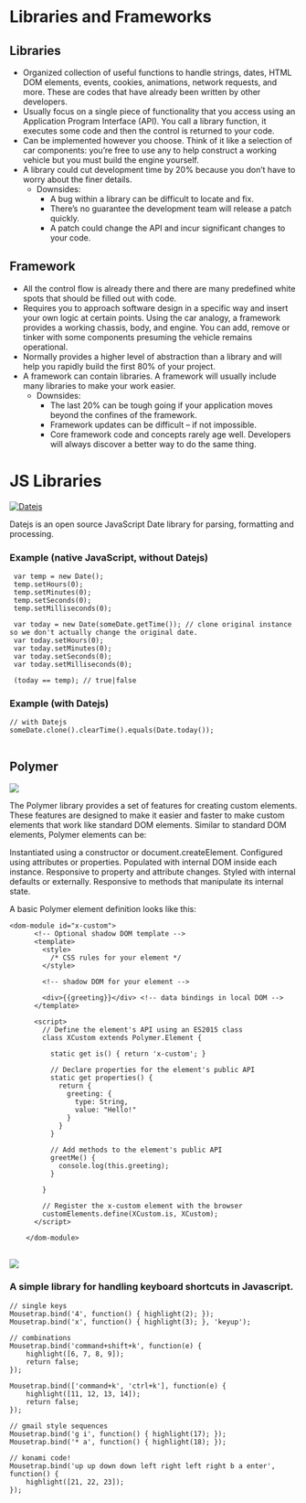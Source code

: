 # Libraries and Frameworks

## Libraries
 - Organized collection of useful functions to handle strings, dates, HTML DOM elements, events, cookies, animations, network requests, and more. These are codes that have already been written by other developers.
 - Usually focus on a single piece of functionality that you access using an Application Program Interface (API). You call a library function, it executes some code and then the control is returned to your code.
 - Can be implemented however you choose. Think of it like a selection of car components: you’re free to use any to help construct a working vehicle but you must build the engine yourself.
- A library could cut development time by 20% because you don’t have to worry about the finer details. 
    - Downsides:
        - A bug within a library can be difficult to locate and fix.
        - There’s no guarantee the development team will release a patch quickly.
        - A patch could change the API and incur significant changes to your code.

## Framework
- All the control flow is already there and there are many predefined white spots that should be filled out with code.
- Requires you to approach software design in a specific way and insert your own logic at certain points. Using the car analogy, a framework provides a working chassis, body, and engine. You can add, remove or tinker with some components presuming the vehicle remains operational.
- Normally provides a higher level of abstraction than a library and will help you rapidly build the first 80% of your project.
- A framework can contain libraries. A framework will usually include many libraries to make your work easier.
    - Downsides:
        - The last 20% can be tough going if your application moves beyond the confines of the framework.
        - Framework updates can be difficult – if not impossible.
        - Core framework code and concepts rarely age well. Developers will always discover a better way to do the same thing.


# JS Libraries
[![Datejs](https://camo.githubusercontent.com/5e54f09cc38ce9071403ca237b6121c3051b6529/687474703a2f2f646174656a732e636f6d2f696d616765732f676f6f676c65636f64652d6865616465722e6a7067)](https://github.com/datejs/Datejs)

Datejs is an open source JavaScript Date library for parsing, formatting and processing.

### Example (native JavaScript, without Datejs)
```
 var temp = new Date(); 
 temp.setHours(0);
 temp.setMinutes(0);
 temp.setSeconds(0);
 temp.setMilliseconds(0);
 
 var today = new Date(someDate.getTime()); // clone original instance so we don't actually change the original date.
 var today.setHours(0);
 var today.setMinutes(0);
 var today.setSeconds(0);
 var today.setMilliseconds(0);
  
 (today == temp); // true|false
```

### Example (with Datejs)

```
// with Datejs
someDate.clone().clearTime().equals(Date.today());
 
```

## Polymer
[![](https://www.polymer-project.org/images/logos/p-logo.png)](https://www.polymer-project.org/)

The Polymer library provides a set of features for creating custom elements. These features are designed to make it easier and faster to make custom elements that work like standard DOM elements. Similar to standard DOM elements, Polymer elements can be:

Instantiated using a constructor or document.createElement.
Configured using attributes or properties.
Populated with internal DOM inside each instance.
Responsive to property and attribute changes.
Styled with internal defaults or externally.
Responsive to methods that manipulate its internal state.

A basic Polymer element definition looks like this:

````
<dom-module id="x-custom">
      <!-- Optional shadow DOM template -->
      <template>
        <style>
          /* CSS rules for your element */
        </style>

        <!-- shadow DOM for your element -->

        <div>{{greeting}}</div> <!-- data bindings in local DOM -->
      </template>

      <script>
        // Define the element's API using an ES2015 class
        class XCustom extends Polymer.Element {

          static get is() { return 'x-custom'; }

          // Declare properties for the element's public API
          static get properties() {
            return {
              greeting: {
                type: String,
                value: "Hello!"
              }
            }
          }

          // Add methods to the element's public API
          greetMe() {
            console.log(this.greeting);
          }

        }

        // Register the x-custom element with the browser
        customElements.define(XCustom.is, XCustom);
      </script>

    </dom-module>
````

## [![](http://i1202.photobucket.com/albums/bb362/tremor221/Vivixx/mousetrap.png)](https://craig.is/killing/mice)

### A simple library for handling keyboard shortcuts in Javascript.

````
// single keys
Mousetrap.bind('4', function() { highlight(2); });
Mousetrap.bind('x', function() { highlight(3); }, 'keyup');

// combinations
Mousetrap.bind('command+shift+k', function(e) {
    highlight([6, 7, 8, 9]);
    return false;
});

Mousetrap.bind(['command+k', 'ctrl+k'], function(e) {
    highlight([11, 12, 13, 14]);
    return false;
});

// gmail style sequences
Mousetrap.bind('g i', function() { highlight(17); });
Mousetrap.bind('* a', function() { highlight(18); });

// konami code!
Mousetrap.bind('up up down down left right left right b a enter', function() {
    highlight([21, 22, 23]);
});
````

